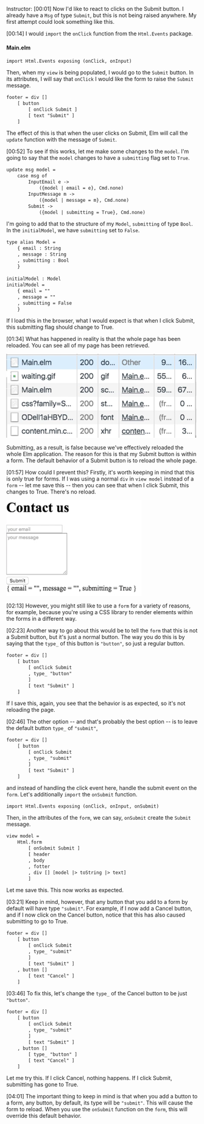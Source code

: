 Instructor: [00:01] Now I'd like to react to clicks on the Submit button. I already have a `Msg` of type `Submit`, but this is not being raised anywhere. My first attempt could look something like this.

[00:14] I would `import` the `onClick` function from the `Html.Events` package. 

#### Main.elm
```
import Html.Events exposing (onClick, onInput)
```

Then, when my `view` is being populated, I would go to the `Submit` button. In its attributes, I will say that `onClick` I would like the form to raise the `Submit` message. 

```
footer = div [] 
    [ button 
        [ onClick Submit ]
        [ text "Submit" ]
    ]
```

The effect of this is that when the user clicks on Submit, Elm will call the `update` function with the message of `Submit`.

[00:52] To see if this works, let me make some changes to the `model`. I'm going to say that the `model` changes to have a `submitting` flag set to `True`. 

```
update msg model =
    case msg of 
        InputEmail e ->
            ({model | email = e}, Cmd.none)
        InputMessage m -> 
            ({model | message = m}, Cmd.none)
        Submit -> 
            ({model | submitting = True}, Cmd.none)
```

I'm going to add that to the structure of my `Model`, `submitting` of type `Bool`. In the `initialModel`, we have `submitting` set to `False`. 

```
type alias Model = 
    { email : String
    , message : String
    , submitting : Bool
    }

initialModel : Model
initialModel = 
    { email = ""
    , message = ""
    , submitting = False
    }
```

If I load this in the browser, what I would expect is that when I click Submit, this submitting flag should change to True.

[01:34] What has happened in reality is that the whole page has been reloaded. You can see all of my page has been retrieved. 

![page retrieved](../images/elm-handle-click-events-in-an-elm-form-page-retrieved.png)

Submitting, as a result, is false because we've effectively reloaded the whole Elm application. The reason for this is that my Submit button is within a form. The default behavior of a Submit button is to reload the whole page.

[01:57] How could I prevent this? Firstly, it's worth keeping in mind that this is only true for forms. If I was using a normal `div` in `view model` instead of a `form` -- let me save this -- then you can see that when I click Submit, this changes to True. There's no reload.

![submit changes to true](../images/elm-handle-click-events-in-an-elm-form-submit-true.png)

[02:13] However, you might still like to use a `form` for a variety of reasons, for example, because you're using a CSS library to render elements within the forms in a different way.

[02:23] Another way to go about this would be to tell the `form` that this is not a Submit button, but it's just a normal button. The way you do this is by saying that the `type_` of this button is `"button"`, so just a regular button. 

```
footer = div []
    [ button 
        [ onClick Submit 
        , type_ "button" 
        ] 
        [ text "Submit" ]
    ]
```

If I save this, again, you see that the behavior is as expected, so it's not reloading the page.

[02:46] The other option -- and that's probably the best option -- is to leave the default button `type_` of `"submit"`,

```
footer = div []
    [ button 
        [ onClick Submit 
        , type_ "submit" 
        ] 
        [ text "Submit" ]
    ]
```

and instead of handling the click event here, handle the submit event on the `form`. Let's additionally `import` the `onSubmit` function. 

```
import Html.Events exposing (onClick, onInput, onSubmit)
```

Then, in the attributes of the `form`, we can say, `onSubmit` create the `Submit` message. 

```
view model = 
    Html.form
        [ onSubmit Submit ]
        [ header 
        , body
        , fotter
        , div [] [model |> toString |> text]
        ]
```

Let me save this. This now works as expected.

[03:21] Keep in mind, however, that any button that you add to a form by default will have type `"submit"`. For example, if I now add a Cancel button, and if I now click on the Cancel button, notice that this has also caused submitting to go to True.

```
footer = div []
    [ button 
        [ onClick Submit 
        , type_ "submit" 
        ] 
        [ text "Submit" ]
    , button [] 
        [ text "Cancel" ]
    ]
```

[03:46] To fix this, let's change the `type_` of the Cancel button to be just `"button"`. 

```
footer = div []
    [ button 
        [ onClick Submit 
        , type_ "submit" 
        ] 
        [ text "Submit" ]
    , button [] 
        [ type_ "button" ]
        [ text "Cancel" ]
    ]
```

Let me try this. If I click Cancel, nothing happens. If I click Submit, submitting has gone to True.

[04:01] The important thing to keep in mind is that when you add a button to a form, any button, by default, its type will be `"submit"`. This will cause the form to reload. When you use the `onSubmit` function on the `form`, this will override this default behavior.